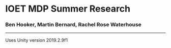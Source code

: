 # IOET MDP Summer Research
### Ben Hooker, Martin Bernard, Rachel Rose Waterhouse

---
Uses Unity version 2019.2.9f1
